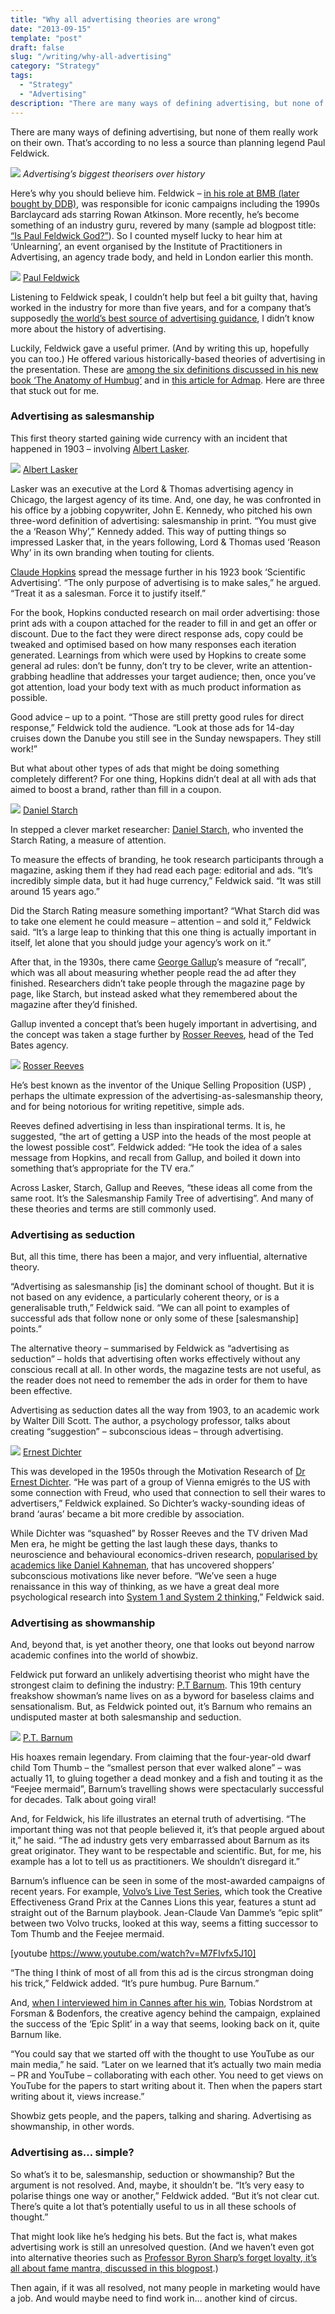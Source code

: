 ```yaml
---
title: "Why all advertising theories are wrong"
date: "2013-09-15"
template: "post"
draft: false
slug: "/writing/why-all-advertising"
category: "Strategy"
tags:
  - "Strategy"
  - "Advertising"
description: "There are many ways of defining advertising, but none of them really work on their own. That’s according to no less a source than planning legend Paul Feldwick."
---
```


There are many ways of defining advertising, but none of them really work on their own. That’s according to no less a source than planning legend Paul Feldwick.

![](/media/why-all-advertising-1.jpg)
*Advertising’s biggest theorisers over history*

Here’s why you should believe him. Feldwick – [in his role at BMB (later bought by DDB)](http://www.paulfeldwick.com/index.php/about-me.html), was responsible for iconic campaigns including the 1990s Barclaycard ads starring Rowan Atkinson. More recently, he’s become something of an industry guru, revered by many (sample ad blogpost title: [“Is Paul Feldwick God?”](http://scampblog.blogspot.co.uk/2008/08/is-paul-feldwick-god.html)). So I counted myself lucky to hear him at ‘Unlearning’, an event organised by the Institute of Practitioners in Advertising, an agency trade body, and held in London earlier this month.

![](/media/why-all-advertising-2.jpg)
[Paul Feldwick](https://twitter.com/saraaah_vickers/status/639095546205085696)

Listening to Feldwick speak, I couldn’t help but feel a bit guilty that, having worked in the industry for more than five years, and for a company that’s supposedly [the world’s best source of advertising guidance](http://www.warc.com), I didn’t know more about the history of advertising.

Luckily, Feldwick gave a useful primer. (And by writing this up, hopefully you can too.) He offered various historically-based theories of advertising in the presentation. These are [among the six definitions discussed in his new book ‘The Anatomy of Humbug’](http://www.amazon.co.uk/Anatomy-Humbug-Think-Differently-Advertising/dp/1784621927/ref=sr_1_1?ie=UTF8&qid=1441979651&sr=8-1&keywords=feldwick+humbug) and in [this article for Admap](http://www.warc.com/Content/ContentViewer.aspx?ID=604a063e-8130-48df-99fb-d028104f12da&CID=A103965&PUB=ADMAP&MasterContentRef=604a063e-8130-48df-99fb-d028104f12da). Here are three that stuck out for me.

### Advertising as salesmanship

This first theory started gaining wide currency with an incident that happened in 1903 – involving [Albert Lasker](https://en.wikipedia.org/wiki/Albert_Lasker).

![](/media/why-all-advertising-3.jpg)
[Albert Lasker](https://en.wikipedia.org/wiki/Albert_Lasker)

Lasker was an executive at the Lord & Thomas advertising agency in Chicago, the largest agency of its time. And, one day, he was confronted in his office by a jobbing copywriter, John E. Kennedy, who pitched his own three-word definition of advertising: salesmanship in print. “You must give the a ‘Reason Why’,” Kennedy added. This way of putting things so impressed Lasker that, in the years following, Lord & Thomas used ‘Reason Why’ in its own branding when touting for clients.

[Claude Hopkins](https://en.wikipedia.org/wiki/Claude_C._Hopkins) spread the message further in his 1923 book ‘Scientific Advertising’. “The only purpose of advertising is to make sales,” he argued. “Treat it as a salesman. Force it to justify itself.”

For the book, Hopkins conducted research on mail order advertising: those print ads with a coupon attached for the reader to fill in and get an offer or discount. Due to the fact they were direct response ads, copy could be tweaked and optimised based on how many responses each iteration generated. Learnings from which were used by Hopkins to create some general ad rules: don’t be funny, don’t try to be clever, write an attention-grabbing headline that addresses your target audience; then, once you’ve got attention, load your body text with as much product information as possible.

Good advice – up to a point. “Those are still pretty good rules for direct response,” Feldwick told the audience. “Look at those ads for 14-day cruises down the Danube you still see in the Sunday newspapers. They still work!”

But what about other types of ads that might be doing something completely different? For one thing, Hopkins didn’t deal at all with ads that aimed to boost a brand, rather than fill in a coupon.

![](/media/why-all-advertising-4.jpg)
[Daniel Starch](http://www.lahistoriadelapublicidad.com/protagonista-63/daniel-starch)

In stepped a clever market researcher: [Daniel Starch](https://en.wikipedia.org/wiki/Daniel_Starch), who invented the Starch Rating, a measure of attention.

To measure the effects of branding, he took research participants through a magazine, asking them if they had read each page: editorial and ads. “It’s incredibly simple data, but it had huge currency,” Feldwick said. “It was still around 15 years ago.”

Did the Starch Rating measure something important? “What Starch did was to take one element he could measure – attention – and sold it,” Feldwick said. “It’s a large leap to thinking that this one thing is actually important in itself, let alone that you should judge your agency’s work on it.”

After that, in the 1930s, there came [George Gallup](https://en.wikipedia.org/wiki/George_Gallup)’s measure of “recall”, which was all about measuring whether people read the ad after they finished. Researchers didn’t take people through the magazine page by page, like Starch, but instead asked what they remembered about the magazine after they’d finished.

Gallup invented a concept that’s been hugely important in advertising, and the concept was taken a stage further by [Rosser Reeves](https://en.wikipedia.org/wiki/Rosser_Reeves), head of the Ted Bates agency.

![](/media/why-all-advertising-5.jpg)
[Rosser Reeves](http://www.brandingstrategyinsider.com/2010/10/the-advertising-wisdom-of-rosser-reeves.html#.VfLnyRFVhBc)

He’s best known as the inventor of the Unique Selling Proposition (USP) , perhaps the ultimate expression of the advertising-as-salesmanship theory, and for being notorious for writing repetitive, simple ads.

Reeves defined advertising in less than inspirational terms. It is, he suggested, “the art of getting a USP into the heads of the most people at the lowest possible cost”. Feldwick added: “He took the idea of a sales message from Hopkins, and recall from Gallup, and boiled it down into something that’s appropriate for the TV era.”

Across Lasker, Starch, Gallup and Reeves, “these ideas all come from the same root. It’s the Salesmanship Family Tree of advertising”. And many of these theories and terms are still commonly used.

### Advertising as seduction

But, all this time, there has been a major, and very influential, alternative theory.

“Advertising as salesmanship [is] the dominant school of thought. But it is not based on any evidence, a particularly coherent theory, or is a generalisable truth,” Feldwick said. “We can all point to examples of successful ads that follow none or only some of these [salesmanship] points.”

The alternative theory – summarised by Feldwick as “advertising as seduction” – holds that advertising often works effectively without any conscious recall at all. In other words, the magazine tests are not useful, as the reader does not need to remember the ads in order for them to have been effective.

Advertising as seduction dates all the way from 1903, to an academic work by Walter Dill Scott. The author, a psychology professor, talks about creating “suggestion” – subconscious ideas – through advertising.

![](/media/why-all-advertising-6.jpg)
[Ernest Dichter](http://www.consumerculture.amdigital.co.uk/Introduction/NatureAndScope)

This was developed in the 1950s through the Motivation Research of [Dr Ernest Dichter](https://en.wikipedia.org/wiki/Ernest_Dichter). “He was part of a group of Vienna emigrés to the US with some connection with Freud, who used that connection to sell their wares to advertisers,” Feldwick explained. So Dichter’s wacky-sounding ideas of brand ‘auras’ became a bit more credible by association.

While Dichter was “squashed” by Rosser Reeves and the TV driven Mad Men era, he might be getting the last laugh these days, thanks to neuroscience and behavioural economics-driven research, [popularised by academics like Daniel Kahneman](https://en.wikipedia.org/wiki/Daniel_Kahneman), that has uncovered shoppers’ subconscious motivations like never before. “We’ve seen a huge renaissance in this way of thinking, as we have a great deal more psychological research into [System 1 and System 2 thinking](https://en.wikipedia.org/wiki/Thinking,_Fast_and_Slow),” Feldwick said.

### Advertising as showmanship

And, beyond that, is yet another theory, one that looks out beyond narrow academic confines into the world of showbiz.

Feldwick put forward an unlikely advertising theorist who might have the strongest claim to defining the industry: [P.T Barnum](https://en.wikipedia.org/wiki/P._T._Barnum). This 19th century freakshow showman’s name lives on as a byword for baseless claims and sensationalism. But, as Feldwick pointed out, it’s Barnum who remains an undisputed master at both salesmanship and seduction.

![](/media/why-all-advertising-7.jpg)
[P.T. Barnum](http://www.biography.com/people/pt-barnum-9199751)

His hoaxes remain legendary. From claiming that the four-year-old dwarf child Tom Thumb – the “smallest person that ever walked alone” – was actually 11, to gluing together a dead monkey and a fish and touting it as the “Feejee mermaid”, Barnum’s travelling shows were spectacularly successful for decades. Talk about going viral!

And, for Feldwick, his life illustrates an eternal truth of advertising. “The important thing was not that people believed it, it’s that people argued about it,” he said. “The ad industry gets very embarrassed about Barnum as its great originator. They want to be respectable and scientific. But, for me, his example has a lot to tell us as practitioners. We shouldn’t disregard it.”

Barnum’s influence can be seen in some of the most-awarded campaigns of recent years. For example, [Volvo’s Live Test Series](http://www.warc.com/Content/ContentViewer.aspx?MasterContentRef=2d997879-7931-4147-ad58-0f91a0aa2012&CID=A104711&PUB=CANNES), which took the Creative Effectiveness Grand Prix at the Cannes Lions this year, features a stunt ad straight out of the Barnum playbook. Jean-Claude Van Damme’s “epic split” between two Volvo trucks, looked at this way, seems a fitting successor to Tom Thumb and the Feejee mermaid.

[youtube https://www.youtube.com/watch?v=M7FIvfx5J10]

“The thing I think of most of all from this ad is the circus strongman doing his trick,” Feldwick added. “It’s pure humbug. Pure Barnum.”

And, [when I interviewed him in Cannes after his win](https://www.youtube.com/watch?v=GxAvty5VexY), Tobias Nordstrom at Forsman & Bodenfors, the creative agency behind the campaign, explained the success of the ‘Epic Split’ in a way that seems, looking back on it, quite Barnum like.

“You could say that we started off with the thought to use YouTube as our main media,” he said. “Later on we learned that it’s actually two main media – PR and YouTube – collaborating with each other. You need to get views on YouTube for the papers to start writing about it. Then when the papers start writing about it, views increase.”

Showbiz gets people, and the papers, talking and sharing. Advertising as showmanship, in other words.

### Advertising as… simple?

So what’s it to be, salesmanship, seduction or showmanship? But the argument is not resolved. And, maybe, it shouldn’t be. “It’s very easy to polarise things one way or another,” Feldwick added. “But it’s not clear cut. There’s quite a lot that’s potentially useful to us in all these schools of thought.”

That might look like he’s hedging his bets. But the fact is, what makes advertising work is still an unresolved question. (And we haven’t even got into alternative theories such as [Professor Byron Sharp’s forget loyalty, it’s all about fame mantra, discussed in this blogpost](https://jmdkc.wordpress.com/2015/07/06/kleenex-apple-brand-love/).)

Then again, if it was all resolved, not many people in marketing would have a job. And would maybe need to find work in… another kind of circus.

